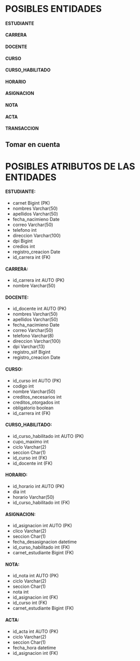 # POSIBLES ENTIDADES
#### ESTUDIANTE 
#### CARRERA 
#### DOCENTE 
#### CURSO 
#### CURSO_HABILITADO 
#### HORARIO 
#### ASIGNACION 
#### NOTA 
#### ACTA 
#### TRANSACCION

## Tomar en cuenta


# POSIBLES ATRIBUTOS DE LAS ENTIDADES
#### ESTUDIANTE:
- carnet Bigint (PK)
- nombres Varchar(50)
- apellidos Varchar(50)
- fecha_nacimieno Date
- correo Varchar(50)
- telefono int
- direccion Varchar(100)
- dpi Bigint
- credios int
- registro_creacion Date
- id_carrera int (FK)

#### CARRERA:
- id_carrera int AUTO (PK)
- nombre Varchar(50)

#### DOCENTE:
- id_docente int AUTO (PK)
- nombres Varchar(50)
- apellidos Varchar(50)
- fecha_nacimieno Date
- correo Varchar(50)
- telefono Varchar(8)
- direccion Varchar(100)
- dpi Varchar(13)
- registro_siif Bigint
- registro_creacion Date

#### CURSO:
- id_curso int AUTO (PK)
- codigo int 
- nombre Varchar(50)
- creditos_necesarios int
- creditos_otorgados int
- obligatorio boolean
- id_carrera int (FK)

#### CURSO_HABILITADO:
- id_curso_habilitado int AUTO (PK)
- cupo_maximo int
- ciclo Varchar(2)
- seccion Char(1)
- id_curso int (FK)
- id_docente int (FK)
  
#### HORARIO:
- id_horario int AUTO (PK)
- dia int 
- horario Varchar(50)
- id_curso_habilitado int (FK)

#### ASIGNACION:
- id_asignacion int AUTO (PK)
- clico Varchar(2)
- seccion Char(1)
- fecha_desasignacion datetime
- id_curso_habilitado int (FK)
- carnet_estudiante Bigint (FK)

#### NOTA:
- id_nota int AUTO (PK)
- ciclo Varchar(2)
- seccion Char(1)
- nota int
- id_asignacion int (FK)
- id_curso int (FK)
- carnet_estudiante Bigint (FK)

#### ACTA:
- id_acta int AUTO (PK)
- ciclo Varchar(2)
- seccion Char(1)
- fecha_hora datetime
- id_asignacion int (FK)

